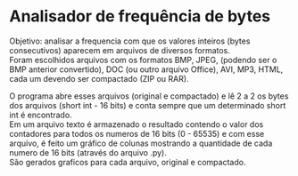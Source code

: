 # Analisador de frequência de bytes

Objetivo: analisar a frequencia com que os valores inteiros (bytes consecutivos) aparecem em arquivos de diversos formatos.  
Foram escolhidos arquivos com os formatos BMP, JPEG, (podendo ser o BMP anterior convertido), DOC (ou outro arquivo Office), 
AVI, MP3, HTML, cada um devendo ser compactado (ZIP ou RAR).  

O programa abre esses arquivos (original e compactado) e lê 2 a 2 os bytes dos arquivos (short int - 16 bits) e conta 
sempre que um determinado short int é encontrado.  
Em um arquivo texto é armazenado o resultado contendo o valor dos contadores para todos os numeros de 16 bits (0 - 65535) e 
com esse arquivo, é feito um gráfico de colunas mostrando a quantidade de cada numero de 16 bits (através do arquivo .py).  
São gerados graficos para cada arquivo, original e compactado.
